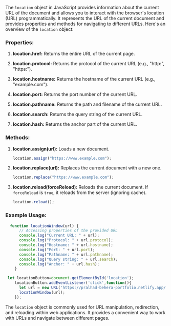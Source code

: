 The `location` object in JavaScript provides information about the current URL of the document and allows you to interact with the browser's location (URL) programmatically. It represents the URL of the current document and provides properties and methods for navigating to different URLs. Here's an overview of the `location` object:

### Properties:

1. **location.href:** Returns the entire URL of the current page.

2. **location.protocol:** Returns the protocol of the current URL (e.g., "http:", "https:").

3. **location.hostname:** Returns the hostname of the current URL (e.g., "example.com").

4. **location.port:** Returns the port number of the current URL.

5. **location.pathname:** Returns the path and filename of the current URL.

6. **location.search:** Returns the query string of the current URL.

7. **location.hash:** Returns the anchor part of the current URL.

### Methods:

1. **location.assign(url):** Loads a new document.

   ```javascript
   location.assign("https://www.example.com");
   ```

2. **location.replace(url):** Replaces the current document with a new one.

   ```javascript
   location.replace("https://www.example.com");
   ```

3. **location.reload(forceReload):** Reloads the current document. If `forceReload` is `true`, it reloads from the server (ignoring cache).

   ```javascript
   location.reload();
   ```

### Example Usage:

```javascript
  function locationWindow(url) {
      // Accessing properties of the provided URL
      console.log("Current URL: " + url);
      console.log("Protocol: " + url.protocol);
      console.log("Hostname: " + url.hostname);
      console.log("Port: " + url.port);
      console.log("Pathname: " + url.pathname);
      console.log("Query string: " + url.search);
      console.log("Anchor: " + url.hash);
    }

 let locationButton=document.getElementById('location');
    locationButton.addEventListener('click',function(){
      let url = new URL('https://pralhad-behera-portfolio.netlify.app/');
      locationWindow(url);
    });
```

The `location` object is commonly used for URL manipulation, redirection, and reloading within web applications. It provides a convenient way to work with URLs and navigate between different pages.